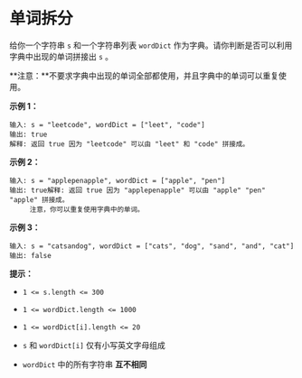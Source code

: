# 单词拆分

给你一个字符串 `s` 和一个字符串列表 `wordDict` 作为字典。请你判断是否可以利用字典中出现的单词拼接出 `s` 。

**注意：**不要求字典中出现的单词全部都使用，并且字典中的单词可以重复使用。

**示例 1：**

```
输入: s = "leetcode", wordDict = ["leet", "code"]
输出: true
解释: 返回 true 因为 "leetcode" 可以由 "leet" 和 "code" 拼接成。
```

**示例 2：**

```
输入: s = "applepenapple", wordDict = ["apple", "pen"]
输出: true解释: 返回 true 因为 "applepenapple" 可以由 "apple" "pen" "apple" 拼接成。
     注意，你可以重复使用字典中的单词。
```

**示例 3：**

```
输入: s = "catsandog", wordDict = ["cats", "dog", "sand", "and", "cat"]
输出: false
```

**提示：**

*   `1 <= s.length <= 300`

*   `1 <= wordDict.length <= 1000`

*   `1 <= wordDict[i].length <= 20`

*   `s` 和 `wordDict[i]` 仅有小写英文字母组成

*   `wordDict` 中的所有字符串 **互不相同**
